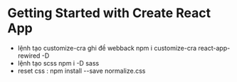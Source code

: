 # Getting Started with Create React App

-  lệnh tạo customize-cra ghi đề webback
   npm i customize-cra react-app-rewired -D
-  lệnh tạo scss
   npm i -D sass
-  reset css : npm install --save normalize.css
